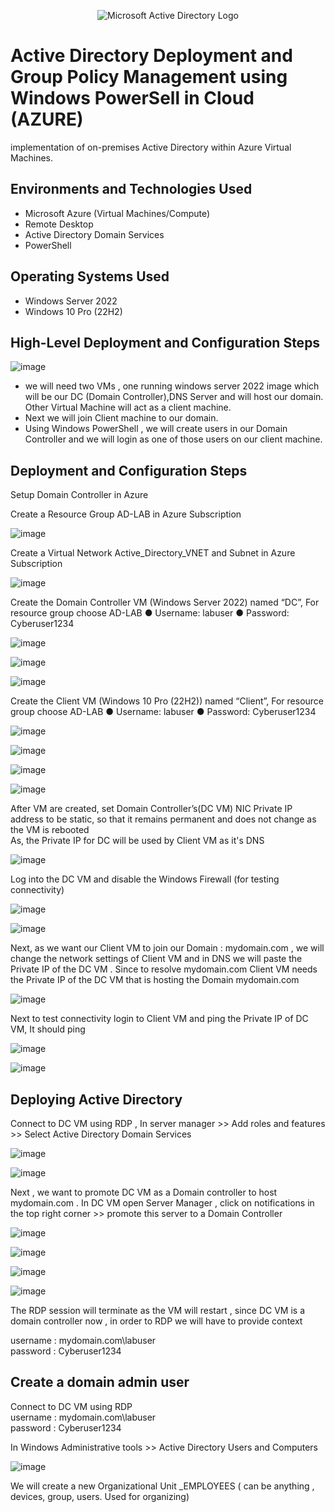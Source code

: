 <p align="center">
<img src="https://i.imgur.com/pU5A58S.png" alt="Microsoft Active Directory Logo"/>
</p>

<h1>Active Directory Deployment and Group Policy Management using Windows PowerSell in Cloud (AZURE)</h1>
implementation of on-premises Active Directory within Azure Virtual Machines.<br />

<h2>Environments and Technologies Used</h2>

- Microsoft Azure (Virtual Machines/Compute)
- Remote Desktop
- Active Directory Domain Services
- PowerShell

<h2>Operating Systems Used </h2>

- Windows Server 2022
- Windows 10 Pro (22H2)

<h2>High-Level Deployment and Configuration Steps</h2>

![image](https://github.com/user-attachments/assets/06a8dcf8-c145-4f5d-9cad-f1f72df3812a)


- we will need two VMs , one running windows server 2022 image which will be our DC (Domain Controller),DNS Server and will 
  host our domain. Other Virtual Machine will act as a client machine. 
- Next we will join Client machine to our domain. 
- Using Windows PowerShell , we will create users in our Domain Controller and we will login as one of those users on our 
  client machine.

<h2>Deployment and Configuration Steps</h2>
Setup Domain Controller in Azure<br />

Create a Resource Group AD-LAB in Azure Subscription<br />

![image](https://github.com/user-attachments/assets/ee6ea044-82fd-4e16-acc0-9fba6bd92600)

Create a Virtual Network Active_Directory_VNET and Subnet in Azure Subscription<br />

![image](https://github.com/user-attachments/assets/d7a6d04d-d8d0-4b26-86e4-d2f31a829a4f)

Create the Domain Controller VM (Windows Server 2022) named “DC”, For resource group choose AD-LAB
● Username: labuser
● Password: Cyberuser1234

![image](https://github.com/user-attachments/assets/ca34fcd1-7802-4428-a40b-fa6c41742a4c)

![image](https://github.com/user-attachments/assets/4b652c84-b2ba-47dd-8f80-64119b1c5967)

![image](https://github.com/user-attachments/assets/a0c21344-4b01-4517-aa06-a5e57f09f51e)


Create the Client VM (Windows 10 Pro (22H2)) named “Client”, For resource group choose AD-LAB
● Username: labuser
● Password: Cyberuser1234

![image](https://github.com/user-attachments/assets/1c619ebe-2552-49fd-9325-f8c175834482)

![image](https://github.com/user-attachments/assets/150176d9-178d-4732-acfa-d51bb393d897)

![image](https://github.com/user-attachments/assets/abe2da51-632a-4b44-80c1-33d863192e71)

![image](https://github.com/user-attachments/assets/56adc63e-eb23-487c-aa38-0f037eafd15e)

After VM are created, set Domain Controller’s(DC VM) NIC Private IP address to be static, so that it remains permanent and does not change as the VM is rebooted <br />
As, the Private IP for DC will be used by Client VM as it's DNS<br />

![image](https://github.com/user-attachments/assets/08a69e8c-fd9f-49eb-ac77-4ea5c6dca9f5)

Log into the DC VM and disable the Windows Firewall (for testing connectivity)

![image](https://github.com/user-attachments/assets/f404886b-2e20-4b5e-9361-8c43224bb7e9)

![image](https://github.com/user-attachments/assets/de43ba60-c094-48cd-b623-2788e3bd15ff)

Next, as we want our Client VM to join our Domain : mydomain.com , we will change the network settings of Client VM and in DNS we will paste the Private IP of the DC VM . Since to resolve mydomain.com Client VM needs the Private IP of the DC VM that is hosting the Domain mydomain.com

![image](https://github.com/user-attachments/assets/71be74c6-99e5-4744-84e2-31f01181b50d)

Next to test connectivity login to Client VM and ping the Private IP of DC VM, It should ping

![image](https://github.com/user-attachments/assets/14f8cd6c-4b3b-48ed-9997-211bd5e6bf44)

![image](https://github.com/user-attachments/assets/fbab6602-0c6d-42ea-97d9-3fd7f94d4a9b)

<h2>Deploying Active Directory</h2>

Connect to DC VM using RDP , In server manager >> Add roles and features >> Select Active Directory Domain Services 

![image](https://github.com/user-attachments/assets/b4261277-8138-48b0-90f2-1c4330720ac0)

![image](https://github.com/user-attachments/assets/8596750c-57a9-4bdc-9db1-c84645f4015a)

Next , we want to promote DC VM as a Domain controller to host mydomain.com . In DC VM open Server Manager , click on notifications in the top right corner >> promote this server to a Domain Controller 

![image](https://github.com/user-attachments/assets/4ed7fa81-a7d7-48ef-a2e3-8e9a54de7e56)

![image](https://github.com/user-attachments/assets/8894ff79-39ae-481e-b5e6-67a3e9f42bb7)

![image](https://github.com/user-attachments/assets/7d28e896-ee7a-42b7-8856-365b971dea4f)

![image](https://github.com/user-attachments/assets/5de17d59-beec-492e-bf3d-b25d691efdff)

The RDP session will terminate as the VM will restart , since DC VM is a domain controller now , in order to RDP we will have to provide context <br />

username : mydomain.com\labuser<br />
password : Cyberuser1234<br />

<h2>Create a domain admin user </h2>

Connect to DC VM using RDP<br />
username : mydomain.com\labuser<br />
password : Cyberuser1234<br />

In Windows Administrative tools >> Active Directory Users and Computers 

![image](https://github.com/user-attachments/assets/dab4ac33-5f45-42b4-8cfb-704af30a50df)

We will create a new Organizational Unit _EMPLOYEES ( can be anything , devices, group, users. Used for organizing)
























